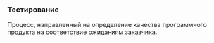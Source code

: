 ### Тестирование
Процесс, направленный на определение качества программного продукта на соответствие ожиданиям заказчика.   
